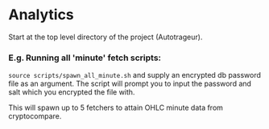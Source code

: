 # Analytics
Start at the top level directory of the project (Autotrageur).
### E.g. Running all 'minute' fetch scripts:
```source scripts/spawn_all_minute.sh``` and supply an encrypted db password file as an argument.  The script will prompt you to input the password and salt which you encrypted the file with.

This will spawn up to 5 fetchers to attain OHLC minute data from cryptocompare.
